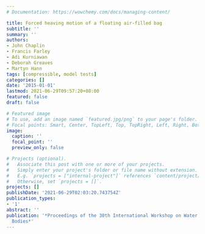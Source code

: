 ```yaml
---
# Documentation: https://wowchemy.com/docs/managing-content/

title: Forced heaving motion of a floating air-filled bag
subtitle: ''
summary: ''
authors:
- John Chaplin
- Francis Farley
- Adi Kurniawan
- Deborah Greaves
- Martyn Hann
tags: [compressible, model tests]
categories: []
date: '2015-01-01'
lastmod: 2021-06-29T09:57:20+08:00
featured: false
draft: false

# Featured image
# To use, add an image named `featured.jpg/png` to your page's folder.
# Focal points: Smart, Center, TopLeft, Top, TopRight, Left, Right, BottomLeft, Bottom, BottomRight.
image:
  caption: ''
  focal_point: ''
  preview_only: false

# Projects (optional).
#   Associate this post with one or more of your projects.
#   Simply enter your project's folder or file name without extension.
#   E.g. `projects = ["internal-project"]` references `content/project/deep-learning/index.md`.
#   Otherwise, set `projects = []`.
projects: []
publishDate: '2021-06-29T02:03:20.743754Z'
publication_types:
- '1'
abstract: ''
publication: '*Proceedings of the 30th International Workshop on Water Waves and Floating
  Bodies*'
---
```

